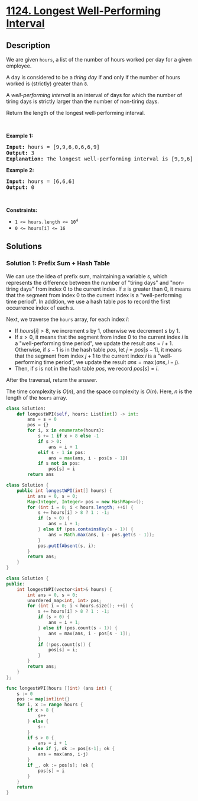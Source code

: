 # [1124. Longest Well-Performing Interval](https://leetcode.com/problems/longest-well-performing-interval)


## Description

<p>We are given <code>hours</code>, a list of the number of hours worked per day for a given employee.</p>

<p>A day is considered to be a <em>tiring day</em> if and only if the number of hours worked is (strictly) greater than <code>8</code>.</p>

<p>A <em>well-performing interval</em> is an interval of days for which the number of tiring days is strictly larger than the number of non-tiring days.</p>

<p>Return the length of the longest well-performing interval.</p>

<p>&nbsp;</p>
<p><strong class="example">Example 1:</strong></p>

<pre>
<strong>Input:</strong> hours = [9,9,6,0,6,6,9]
<strong>Output:</strong> 3
<strong>Explanation: </strong>The longest well-performing interval is [9,9,6].
</pre>

<p><strong class="example">Example 2:</strong></p>

<pre>
<strong>Input:</strong> hours = [6,6,6]
<strong>Output:</strong> 0
</pre>

<p>&nbsp;</p>
<p><strong>Constraints:</strong></p>

<ul>
	<li><code>1 &lt;= hours.length &lt;= 10<sup>4</sup></code></li>
	<li><code>0 &lt;= hours[i] &lt;= 16</code></li>
</ul>

## Solutions

### Solution 1: Prefix Sum + Hash Table

We can use the idea of prefix sum, maintaining a variable $s$, which represents the difference between the number of "tiring days" and "non-tiring days" from index $0$ to the current index. If $s$ is greater than $0$, it means that the segment from index $0$ to the current index is a "well-performing time period". In addition, we use a hash table $pos$ to record the first occurrence index of each $s$.

Next, we traverse the `hours` array, for each index $i$:

-   If $hours[i] > 8$, we increment $s$ by $1$, otherwise we decrement $s$ by $1$.
-   If $s > 0$, it means that the segment from index $0$ to the current index $i$ is a "well-performing time period", we update the result $ans = i + 1$. Otherwise, if $s - 1$ is in the hash table $pos$, let $j = pos[s - 1]$, it means that the segment from index $j + 1$ to the current index $i$ is a "well-performing time period", we update the result $ans = \max(ans, i - j)$.
-   Then, if $s$ is not in the hash table $pos$, we record $pos[s] = i$.

After the traversal, return the answer.

The time complexity is $O(n)$, and the space complexity is $O(n)$. Here, $n$ is the length of the `hours` array.

<!-- tabs:start -->

```python
class Solution:
    def longestWPI(self, hours: List[int]) -> int:
        ans = s = 0
        pos = {}
        for i, x in enumerate(hours):
            s += 1 if x > 8 else -1
            if s > 0:
                ans = i + 1
            elif s - 1 in pos:
                ans = max(ans, i - pos[s - 1])
            if s not in pos:
                pos[s] = i
        return ans
```

```java
class Solution {
    public int longestWPI(int[] hours) {
        int ans = 0, s = 0;
        Map<Integer, Integer> pos = new HashMap<>();
        for (int i = 0; i < hours.length; ++i) {
            s += hours[i] > 8 ? 1 : -1;
            if (s > 0) {
                ans = i + 1;
            } else if (pos.containsKey(s - 1)) {
                ans = Math.max(ans, i - pos.get(s - 1));
            }
            pos.putIfAbsent(s, i);
        }
        return ans;
    }
}
```

```cpp
class Solution {
public:
    int longestWPI(vector<int>& hours) {
        int ans = 0, s = 0;
        unordered_map<int, int> pos;
        for (int i = 0; i < hours.size(); ++i) {
            s += hours[i] > 8 ? 1 : -1;
            if (s > 0) {
                ans = i + 1;
            } else if (pos.count(s - 1)) {
                ans = max(ans, i - pos[s - 1]);
            }
            if (!pos.count(s)) {
                pos[s] = i;
            }
        }
        return ans;
    }
};
```

```go
func longestWPI(hours []int) (ans int) {
	s := 0
	pos := map[int]int{}
	for i, x := range hours {
		if x > 8 {
			s++
		} else {
			s--
		}
		if s > 0 {
			ans = i + 1
		} else if j, ok := pos[s-1]; ok {
			ans = max(ans, i-j)
		}
		if _, ok := pos[s]; !ok {
			pos[s] = i
		}
	}
	return
}
```

<!-- tabs:end -->

<!-- end -->
